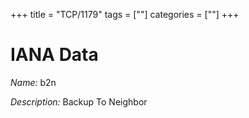 +++
title = "TCP/1179"
tags = [""]
categories = [""]
+++

# IANA Data

_Name:_ b2n

_Description:_ Backup To Neighbor


